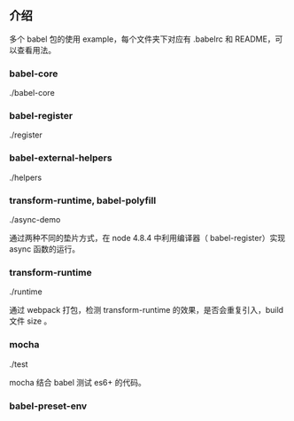 ## 介绍
多个 babel 包的使用 example，每个文件夹下对应有 .babelrc 和 README，可以查看用法。

### babel-core
./babel-core


### babel-register
./register

### babel-external-helpers
./helpers

### transform-runtime, babel-polyfill
./async-demo

通过两种不同的垫片方式，在 node 4.8.4 中利用编译器（ babel-register）实现 async 函数的运行。

### transform-runtime
./runtime

通过 webpack 打包，检测 transform-runtime 的效果，是否会重复引入，build 文件 size 。

### mocha
./test

mocha 结合 babel 测试 es6+ 的代码。

### babel-preset-env

